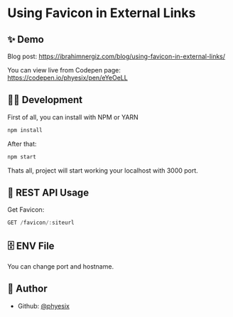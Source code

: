 # Using Favicon in External Links

## ✨ Demo

Blog post: https://ibrahimnergiz.com/blog/using-favicon-in-external-links/

You can view live from Codepen page: https://codepen.io/phyesix/pen/eYeOeLL

## 👨‍💻 Development

First of all, you can install with NPM or YARN

```js
npm install
```

After that:

```js
npm start
```

Thats all, project will start working your localhost with 3000 port.

## 🚀 REST API Usage

Get Favicon:
```js
GET /favicon/:siteurl
```

## 🗄️ ENV File

You can change port and hostname.

## 👦 Author

- Github: [@phyesix](https://github.com/phyesix)

